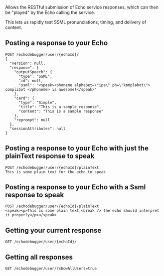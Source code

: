 Allows the RESTful submission of Echo service responses, which can then be "played" by the Echo calling the service.

This lets us rapidly test SSML pronunciations, timing, and delivery of content.

## Posting a response to your Echo
```
POST /echodebugger/user/{echoId}/
{
  "version": null,
  "response": {
    "outputSpeech": {
      "type": "SSML",
      "id": null,
      "ssml": "<speak><phoneme alphabet=\"ipa\" ph=\"kɒmpləbɑt\"> complibot </phoneme> is awesome!</speak>"
    },
    "card": {
      "type": "Simple",
      "title": "This is a sample response",
      "content": "This is a sample response"
    },
    "reprompt": null
  },
  "sessionAttributes": null
}
```

## Posting a response to your Echo with just the plainText response to speak
```
POST /echodebugger/user/{echoId}/plainText
This is some plain text for the echo to speak
```

## Posting a response to your Echo with a Ssml response to speak
```
POST /echodebugger/user/{echoId}/plainText
<speak><p>This is some plain text,<break /> the echo should interpret it properly</p></speak>
```

## Getting your current response
`
GET /echodebugger/user/{echoId}/
`

## Getting all responses
`
GET /echodebugger/user/?showAllUsers=true
`